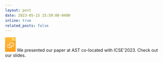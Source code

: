 ```yaml
---
layout: post
date: 2023-05-15 15:59:00-0400
inline: true
related_posts: false
---
```


[<img src="../assets/img/slides.jpeg" alt="img" width="35"/>](../assets/pdf/AST2023-TCG_slides.pdf) We presented our paper at AST co-located with ICSE'2023. Check out our slides.
